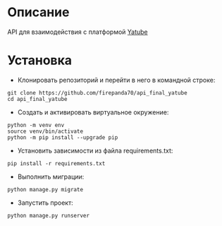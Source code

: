 # Описание

API для взаимодействия с платформой [Yatube](https://github.com/firepanda70/yatube_project)

# Установка

- Клонировать репозиторий и перейти в него в командной строке:

```
git clone https://github.com/firepanda70/api_final_yatube
cd api_final_yatube
```

- Cоздать и активировать виртуальное окружение:

```
python -m venv env
source venv/bin/activate
python -m pip install --upgrade pip
```

- Установить зависимости из файла requirements.txt:

```
pip install -r requirements.txt
```

- Выполнить миграции:

```
python manage.py migrate
```

- Запустить проект:

```
python manage.py runserver
```
